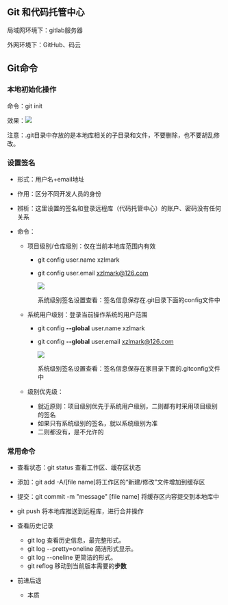 ## Git 和代码托管中心

局域网环境下：gitlab服务器

外网环境下：GitHub、码云



## Git命令

### 本地初始化操作

命令：git init

效果：![](F:\python\tools\git\Git初始化.png)

注意：.git目录中存放的是本地库相关的子目录和文件，不要删除，也不要胡乱修改。

### 设置签名

- 形式：用户名+email地址

- 作用：区分不同开发人员的身份

- 辨析：这里设置的签名和登录远程库（代码托管中心）的账户、密码没有任何关系

- 命令：

  - 项目级别/仓库级别：仅在当前本地库范围内有效

    - git config user.name xzlmark

    - git config user.email xzlmark@126.com

      ![](F:\python\tools\git\git项目级别用户设置及查看.png)

      系统级别签名设置查看：签名信息保存在.git目录下面的config文件中

  - 系统用户级别：登录当前操作系统的用户范围

    - git config **--global** user.name xzlmark

    - git config **--global** user.email xzlmark@126.com

      ![](F:\python\tools\git\git系统级别用户设置及查看.png)

      系统级别签名设置查看：签名信息保存在家目录下面的.gitconfig文件中

  - 级别优先级：

    - 就近原则：项目级别优先于系统用户级别，二则都有时采用项目级别的签名
    - 如果只有系统级别的签名，就以系统级别为准
    - 二则都没有，是不允许的

### 常用命令

- 查看状态：git status  查看工作区、缓存区状态
- 添加：git add -A/[file name]将工作区的“新建/修改”文件增加到缓存区
- 提交：git commit -m "message" [file name] 将缓存区内容提交到本地库中
- git push  将本地库推送到远程库，进行合并操作

- 查看历史记录
  - git log 查看历史信息，最完整形式。
  - git log --pretty=oneline 简洁形式显示。
  - git log --oneline 更简洁的形式。
  - git reflog 移动到当前版本需要的**步数**

- 前进后退

  - 本质

    